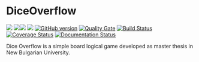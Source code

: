 # DiceOverflow

![](https://img.shields.io/badge/platform-Android-blue.svg) ![](https://img.shields.io/badge/language-java-blue.svg)![](https://img.shields.io/badge/license-GPL--3.0-blue.svg) [![](https://tokei.rs/b1/github/VelbazhdSoftwareLLC/DiceOverflow)](https://github.com/VelbazhdSoftwareLLC/DiceOverflow) [![GitHub version](https://badge.fury.io/gh/VelbazhdSoftwareLLC%2FDiceOverflow.svg)](https://badge.fury.io/gh/VelbazhdSoftwareLLC%2FDiceOverflow)
[![Quality Gate](https://sonarcloud.io/api/project_badges/measure?project=VelbazhdSoftwareLLC_DiceOverflow&metric=alert_status)](https://sonarcloud.io/dashboard?id=VelbazhdSoftwareLLC_DiceOverflow) [![Build Status](https://travis-ci.org/VelbazhdSoftwareLLC/DiceOverflow.svg?branch=master)](https://travis-ci.org/VelbazhdSoftwareLLC/DiceOverflow) [![Coverage Status](https://codecov.io/gh/VelbazhdSoftwareLLC/DiceOverflow/branch/master/graph/badge.svg)](https://codecov.io/gh/VelbazhdSoftwareLLC/DiceOverflow)
[![Documentation Status](https://readthedocs.org/projects/diceoverflow/badge/?version=latest)](https://diceoverflow.readthedocs.io/en/latest/?badge=latest) 

Dice Overflow is a simple board logical game developed as master thesis in New Bulgarian University.
